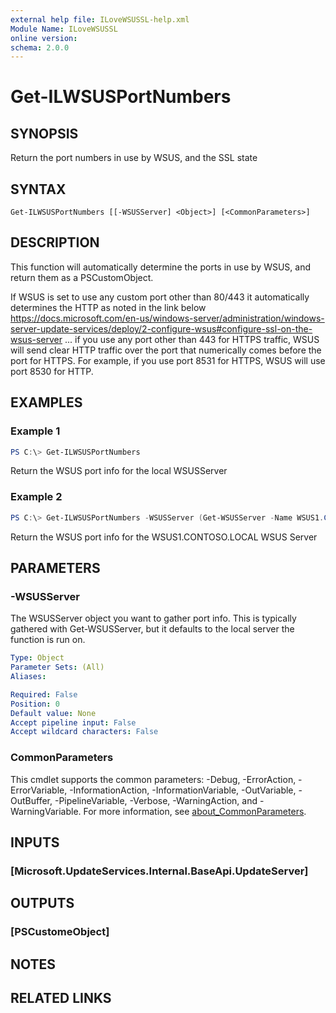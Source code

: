 ```yaml
---
external help file: ILoveWSUSSL-help.xml
Module Name: ILoveWSUSSL
online version:
schema: 2.0.0
---
```


# Get-ILWSUSPortNumbers

## SYNOPSIS
Return the port numbers in use by WSUS, and the SSL state

## SYNTAX

```
Get-ILWSUSPortNumbers [[-WSUSServer] <Object>] [<CommonParameters>]
```

## DESCRIPTION

This function will automatically determine the ports in use by WSUS, and return them as a PSCustomObject.

If WSUS is set to use any custom port other than 80/443 it 
    automatically determines the HTTP as noted in the link below
    https://docs.microsoft.com/en-us/windows-server/administration/windows-server-update-services/deploy/2-configure-wsus#configure-ssl-on-the-wsus-server
        ... if you use any port other than 443 for HTTPS traffic, 
        WSUS will send clear HTTP traffic over the port that numerically 
        comes before the port for HTTPS. For example, if you use port 8531 for HTTPS, 
        WSUS will use port 8530 for HTTP.

## EXAMPLES

### Example 1

```powershell
PS C:\> Get-ILWSUSPortNumbers
```

Return the WSUS port info for the local WSUSServer

### Example 2

```powershell
PS C:\> Get-ILWSUSPortNumbers -WSUSServer (Get-WSUSServer -Name WSUS1.CONTOSO.LOCAL)
```

Return the WSUS port info for the WSUS1.CONTOSO.LOCAL WSUS Server

## PARAMETERS

### -WSUSServer

The WSUSServer object you want to gather port info. This is typically gathered with Get-WSUSServer, 
but it defaults to the local server the function is run on.

```yaml
Type: Object
Parameter Sets: (All)
Aliases:

Required: False
Position: 0
Default value: None
Accept pipeline input: False
Accept wildcard characters: False
```

### CommonParameters

This cmdlet supports the common parameters: -Debug, -ErrorAction, -ErrorVariable, -InformationAction, -InformationVariable, -OutVariable, -OutBuffer, -PipelineVariable, -Verbose, -WarningAction, and -WarningVariable. For more information, see [about_CommonParameters](http://go.microsoft.com/fwlink/?LinkID=113216).

## INPUTS

### [Microsoft.UpdateServices.Internal.BaseApi.UpdateServer]

## OUTPUTS

### [PSCustomeObject]
## NOTES

## RELATED LINKS

